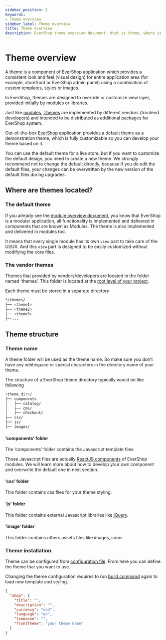 ```yaml
---
sidebar_position: 5
keywords:
- Theme overview
sidebar_label: Theme overview
title: Theme overview
description: EverShop theme overview document. What is theme, where is it located and how to develop your own theme for your own store.
---
```


# Theme overview

A theme is a component of EverShop application which provides a consistent look and feel (visual design) for entire application area (for example, storefront or EverShop admin panel) using a combination of custom templates, styles or images.

In EverShop, themes are designed to override or customize view layer, provided initially by modules or libraries.

Just like [modules](/docs/development/module/module-overview), [Themes](./theme-overview) are implemented by different vendors (frontend developers) and intended to be distributed as additional packages for EverShop system.

Out-of-the-box [EverShop](https://evershop.io/) application provides a default theme as a demonstration theme, which is fully customizable so you can develop your theme based on it.

You can use the default theme for a live store, but if you want to customize the default design, you need to create a new theme. We strongly recommend not to change the default directly, because if you do edit the default files, your changes can be overwritten by the new version of the default files during upgrades.

## Where are themes located?

### The default theme

If you already see the [module overview document](../module/module-overview), you know that EverShop is a modular application, all functionality is implemented and delivered in components that are known as Modules. The theme is also implemented and delivered in modules too. 

It means that every single module has its own `view` part to take care of the UI/UX. And this `view` part is designed to be easily customized without modifying the core files.

### The vendor themes

Themes that provided by vendors/developers are located in the folder named ‘themes’. This folder is located at the [root level of your project](/docs/development/knowledge-base/architecture-overview).

Each theme must be stored in a separate directory

```bash
*/themes/
├── <theme1>
├── <theme2>
├── <theme3>
├--...
```

## Theme structure

### Theme name

A theme folder will be used as the theme name. So make sure you don’t have any whitespace or special characters in the directory name of your theme.

The structure of a EverShop theme directory typically would be like following

```bash
<theme_dir>/
├── components
│   ├── catalog/
│   ├── cms/
│   ├── checkout/
├── css/
├── js/
├── images/
```

#### ‘components’ folder

The ‘components’ folder contains the Javascript template files.

Those Javascript files are actually [ReactJS components](https://reactjs.org/) of EverShop modules. We will learn more about how to develop your own component and overwrite the default one in next section.

#### ‘css’ folder

This folder contains css files for your theme styling.

#### ‘js’ folder

This folder contains external Javascript libraries like [jQuery](https://jquery.com/).

#### ‘image’ folder

This folder contains others assets files like images, icons.

### Theme installation

Theme can be configured from [configuration file](/docs/development/knowledge-base/configuration-guide). From here you can define the theme that you want to use.

Changing the theme configuration requires to run [build command](/docs/development/knowledge-base/command-lines) again to load new template and styling.

```json
{
  "shop": {
    "title": "",
    "description": "",
    "currency": "usd",
    "language": "en",
    "timezone": "",
    "frontTheme": "your theme name"
  }
}
```

